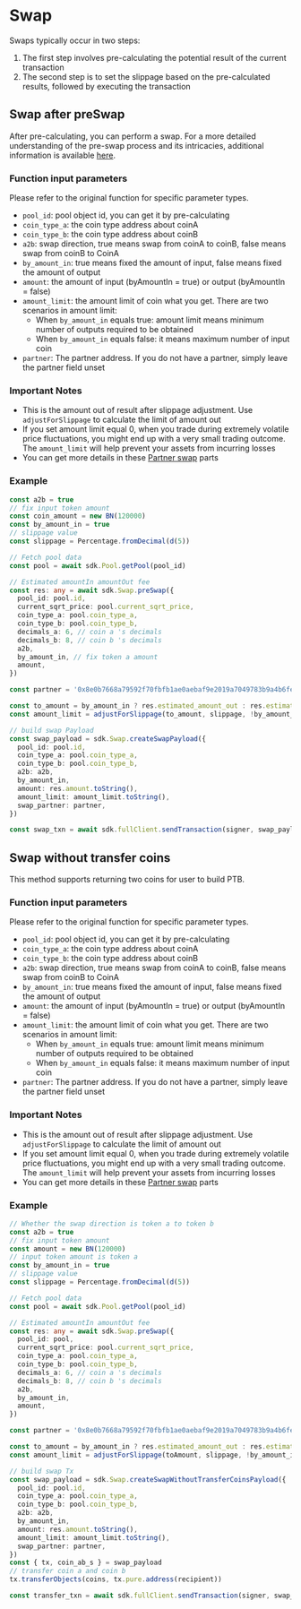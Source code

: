 # Swap

Swaps typically occur in two steps:

1. The first step involves pre-calculating the potential result of the current transaction
2. The second step is to set the slippage based on the pre-calculated results, followed by executing the transaction

## Swap after preSwap

After pre-calculating, you can perform a swap. For a more detailed understanding of the pre-swap process and its intricacies, additional information is available [here](pre_swap.md).

### Function input parameters

Please refer to the original function for specific parameter types.

- `pool_id`: pool object id, you can get it by pre-calculating
- `coin_type_a`: the coin type address about coinA
- `coin_type_b`: the coin type address about coinB
- `a2b`: swap direction, true means swap from coinA to coinB, false means swap from coinB to CoinA
- `by_amount_in`: true means fixed the amount of input, false means fixed the amount of output
- `amount`: the amount of input (byAmountIn = true) or output (byAmountIn = false)
- `amount_limit`: the amount limit of coin what you get. There are two scenarios in amount limit:
  - When `by_amount_in` equals true: amount limit means minimum number of outputs required to be obtained
  - When `by_amount_in` equals false: it means maximum number of input coin
- `partner`: The partner address. If you do not have a partner, simply leave the partner field unset

### Important Notes

- This is the amount out of result after slippage adjustment. Use `adjustForSlippage` to calculate the limit of amount out
- If you set amount limit equal 0, when you trade during extremely volatile price fluctuations, you might end up with a very small trading outcome. The `amount_limit` will help prevent your assets from incurring losses
- You can get more details in these [Partner swap](partner_swap.md) parts

### Example

```typescript
const a2b = true
// fix input token amount
const coin_amount = new BN(120000)
const by_amount_in = true
// slippage value
const slippage = Percentage.fromDecimal(d(5))

// Fetch pool data
const pool = await sdk.Pool.getPool(pool_id)

// Estimated amountIn amountOut fee
const res: any = await sdk.Swap.preSwap({
  pool_id: pool.id,
  current_sqrt_price: pool.current_sqrt_price,
  coin_type_a: pool.coin_type_a,
  coin_type_b: pool.coin_type_b,
  decimals_a: 6, // coin a 's decimals
  decimals_b: 8, // coin b 's decimals
  a2b,
  by_amount_in, // fix token a amount
  amount,
})

const partner = '0x8e0b7668a79592f70fbfb1ae0aebaf9e2019a7049783b9a4b6fe7c6ae038b528'

const to_amount = by_amount_in ? res.estimated_amount_out : res.estimated_amount_in
const amount_limit = adjustForSlippage(to_amount, slippage, !by_amount_in)

// build swap Payload
const swap_payload = sdk.Swap.createSwapPayload({
  pool_id: pool.id,
  coin_type_a: pool.coin_type_a,
  coin_type_b: pool.coin_type_b,
  a2b: a2b,
  by_amount_in,
  amount: res.amount.toString(),
  amount_limit: amount_limit.toString(),
  swap_partner: partner,
})

const swap_txn = await sdk.fullClient.sendTransaction(signer, swap_payload)
```

## Swap without transfer coins

This method supports returning two coins for user to build PTB.

### Function input parameters

Please refer to the original function for specific parameter types.

- `pool_id`: pool object id, you can get it by pre-calculating
- `coin_type_a`: the coin type address about coinA
- `coin_type_b`: the coin type address about coinB
- `a2b`: swap direction, true means swap from coinA to coinB, false means swap from coinB to CoinA
- `by_amount_in`: true means fixed the amount of input, false means fixed the amount of output
- `amount`: the amount of input (byAmountIn = true) or output (byAmountIn = false)
- `amount_limit`: the amount limit of coin what you get. There are two scenarios in amount limit:
  - When `by_amount_in` equals true: amount limit means minimum number of outputs required to be obtained
  - When `by_amount_in` equals false: it means maximum number of input coin
- `partner`: The partner address. If you do not have a partner, simply leave the partner field unset

### Important Notes

- This is the amount out of result after slippage adjustment. Use `adjustForSlippage` to calculate the limit of amount out
- If you set amount limit equal 0, when you trade during extremely volatile price fluctuations, you might end up with a very small trading outcome. The `amount_limit` will help prevent your assets from incurring losses
- You can get more details in these [Partner swap](#) parts

### Example

```typescript
// Whether the swap direction is token a to token b
const a2b = true
// fix input token amount
const amount = new BN(120000)
// input token amount is token a
const by_amount_in = true
// slippage value
const slippage = Percentage.fromDecimal(d(5))

// Fetch pool data
const pool = await sdk.Pool.getPool(pool_id)

// Estimated amountIn amountOut fee
const res: any = await sdk.Swap.preSwap({
  pool_id: pool,
  current_sqrt_price: pool.current_sqrt_price,
  coin_type_a: pool.coin_type_a,
  coin_type_b: pool.coin_type_b,
  decimals_a: 6, // coin a 's decimals
  decimals_b: 8, // coin b 's decimals
  a2b,
  by_amount_in,
  amount,
})

const partner = '0x8e0b7668a79592f70fbfb1ae0aebaf9e2019a7049783b9a4b6fe7c6ae038b528'

const to_amount = by_amount_in ? res.estimated_amount_out : res.estimated_amount_in
const amount_limit = adjustForSlippage(toAmount, slippage, !by_amount_in)

// build swap Tx
const swap_payload = sdk.Swap.createSwapWithoutTransferCoinsPayload({
  pool_id: pool.id,
  coin_type_a: pool.coin_type_a,
  coin_type_b: pool.coin_type_b,
  a2b: a2b,
  by_amount_in,
  amount: res.amount.toString(),
  amount_limit: amount_limit.toString(),
  swap_partner: partner,
})
const { tx, coin_ab_s } = swap_payload
// transfer coin a and coin b
tx.transferObjects(coins, tx.pure.address(recipient))

const transfer_txn = await sdk.fullClient.sendTransaction(signer, swap_payload)
```
